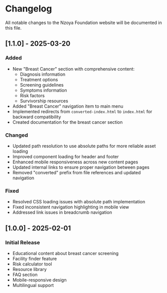 # Changelog

All notable changes to the Nzoya Foundation website will be documented in this file.

## [1.1.0] - 2025-03-20

### Added
- New "Breast Cancer" section with comprehensive content:
  - Diagnosis information
  - Treatment options
  - Screening guidelines
  - Symptoms information
  - Risk factors
  - Survivorship resources
- Added "Breast Cancer" navigation item to main menu
- Implemented redirects from `converted-index.html` to `index.html` for backward compatibility
- Created documentation for the breast cancer section

### Changed
- Updated path resolution to use absolute paths for more reliable asset loading
- Improved component loading for header and footer
- Enhanced mobile responsiveness across new content pages
- Updated internal links to ensure proper navigation between pages
- Removed "converted" prefix from file references and updated navigation

### Fixed
- Resolved CSS loading issues with absolute path implementation
- Fixed inconsistent navigation highlighting in mobile view
- Addressed link issues in breadcrumb navigation

## [1.0.0] - 2025-02-01

### Initial Release
- Educational content about breast cancer screening
- Facility finder feature
- Risk calculator tool
- Resource library
- FAQ section
- Mobile-responsive design
- Multilingual support 